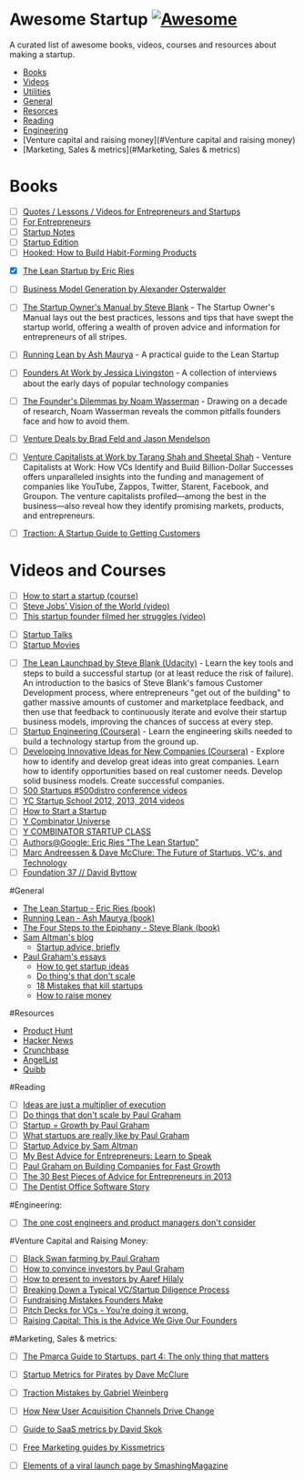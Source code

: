 # Awesome Startup [![Awesome](https://cdn.rawgit.com/sindresorhus/awesome/d7305f38d29fed78fa85652e3a63e154dd8e8829/media/badge.svg)](https://github.com/sindresorhus/awesome)

A curated list of awesome books, videos, courses and resources about making a startup. 

- [Books](#books)
- [Videos](videos-and-courses)
- [Utilities](#utilities)
- [General](#general)
- [Resorces](#resources)
- [Reading](#reading)
- [Engineering](#Engineering)
- [Venture capital and raising money](#Venture capital and raising money)
- [Marketing, Sales & metrics](#Marketing, Sales & metrics)


# Books
* [ ] [Quotes / Lessons / Videos for Entrepreneurs and Startups](http://www.blockshelf.com/)
* [ ] [For Entrepreneurs](http://powerbooks.strikingly.com/)
* [ ] [Startup Notes](http://startupnotes.org/#page/1)
* [ ] [Startup Edition](http://startupedition.com/)
* [ ] [Hooked: How to Build Habit-Forming Products](http://amzn.com/1591847788)
- [x] [The Lean Startup by Eric Ries](http://www.amazon.com/Lean-Startup-Innovation-Successful-ebook/dp/B004J4XGN6/)
- [ ] [Business Model Generation by Alexander Osterwalder](http://www.amazon.com/Business-Model-Generation-Visionaries-ebook/dp/B00BD6RFFS/)
- [ ] [The Startup Owner's Manual by Steve Blank](http://www.amazon.com/Startup-Owners-Manual-Step--ebook/dp/B009UMTMKS/) - The Startup Owner's Manual lays out the best practices, lessons and tips that have swept the startup world, offering a wealth of proven advice and information for entrepreneurs of all stripes.
- [ ] [Running Lean by Ash Maurya](http://www.amazon.com/Running-Lean-Iterate-Series-ebook/dp/B006UKFFE0/) - A practical guide to the Lean Startup
- [ ] [Founders At Work by Jessica Livingston](http://www.amazon.com/Founders-Work-Stories-Startups-ebook/dp/B009IXMK4O/) - A collection of interviews about the early days of popular technology companies
- [ ] [The Founder's Dilemmas by Noam Wasserman](http://www.amazon.com/The-Founders-Dilemmas-Entrepreneurship-ebook/dp/B007AIXKUM/) - Drawing on a decade of research, Noam Wasserman reveals the common pitfalls founders face and how to avoid them.
- [ ] [Venture Deals by Brad Feld and Jason Mendelson](http://www.amazon.com/Venture-Deals-Smarter-Capitalist-ebook/dp/B00AO2PWOI/)
- [ ] [Venture Capitalists at Work by Tarang Shah and Sheetal Shah](http://www.amazon.com/Venture-Capitalists-Work-Billion-Dollar-ebook/dp/B006C9EM1Q/) - Venture Capitalists at Work: How VCs Identify and Build Billion-Dollar Successes offers unparalleled insights into the funding and management of companies like YouTube, Zappos, Twitter, Starent, Facebook, and Groupon. The venture capitalists profiled—among the best in the business—also reveal how they identify promising markets, products, and entrepreneurs. 
- [ ] [Traction: A Startup Guide to Getting Customers](http://www.amazon.com/Traction-Startup-Guide-Getting-Customers-ebook/dp/B00N06Y2DW/)


# Videos and Courses

- [ ] [How to start a startup (course)](https://startupclass.co/course/how-to-start-a-startup)
- [ ] [Steve Jobs' Vision of the World (video)](https://www.youtube.com/watch?feature=player_embedded&v=UvEiSa6_EPA)
- [ ] [This startup founder filmed her struggles (video)](https://giveit100.com/@100/9b924t)
* [ ] [Startup Talks](http://startuptalks.tv/)
* [ ] [Startup Movies](http://startupmovies.be-genius.com/)
- [ ] [The Lean Launchpad by Steve Blank (Udacity)](https://www.udacity.com/course/ep245) - Learn the key tools and steps to build a successful startup (or at least reduce the risk of failure). An introduction to the basics of Steve Blank's famous Customer Development process, where entrepreneurs "get out of the building" to gather massive amounts of customer and marketplace feedback, and then use that feedback to continuously iterate and evolve their startup business models, improving the chances of success at every step.
- [ ] [Startup Engineering (Coursera)](https://www.coursera.org/course/startup) - Learn the engineering skills needed to build a technology startup from the ground up.
- [ ] [Developing Innovative Ideas for New Companies (Coursera)](https://www.coursera.org/course/innovativeideas) - Explore how to identify and develop great ideas into great companies. Learn how to identify opportunities based on real customer needs. Develop solid business models. Create successful companies.
- [ ] [500 Startups #500distro conference videos](https://www.youtube.com/playlist?list=PLOStnEM8wBOZMOr_jwoK4-EtPuX5fJrzK)
- [ ] [YC Startup School 2012, 2013, 2014 videos](https://www.youtube.com/channel/UCcefcZRL2oaA_uBNeo5UOWg/playlists)
- [ ] [How to Start a Startup](http://startupclass.samaltman.com/)
- [ ] [Y Combinator Universe](http://ycuniverse.com/)
- [ ] [Y COMBINATOR STARTUP CLASS](https://courses.platzi.com/classes/startup-class/)
- [ ] [Authors@Google: Eric Ries "The Lean Startup"](https://www.youtube.com/watch?v=fEvKo90qBns)
- [ ] [Marc Andreessen & Dave McClure: The Future of Startups, VC's, and Technology](https://www.youtube.com/watch?v=pLNQZegq7KA&app=desktop)
- [ ] [Foundation 37 // David Byttow](https://www.youtube.com/watch?feature=player_embedded&v=7PmBk7hgUqg)

#General
- [The Lean Startup - Eric Ries (book)](http://www.amazon.com/The-Lean-Startup-Entrepreneurs-Continuous/dp/0307887898)
- [Running Lean - Ash Maurya (book)](http://www.amazon.com/Running-Lean-Iterate-Works-Series/dp/1449305172)
- [The Four Steps to the Epiphany - Steve Blank (book)](http://www.amazon.com/Four-Steps-Epiphany-Steve-Blank/dp/0989200507)
- [Sam Altman's blog](http://blog.samaltman.com/)
  - [Startup advice, briefly](http://blog.samaltman.com/startup-advice-briefly)
- [Paul Graham's essays](http://www.paulgraham.com/articles.html)
  - [How to get startup ideas](http://www.paulgraham.com/startupideas.html)
  - [Do thing's that don't scale](http://paulgraham.com/ds.html)
  - [18 Mistakes that kill startups](http://www.paulgraham.com/startupmistakes.html)
  - [How to raise money](http://www.paulgraham.com/fr.html)

#Resources
- [Product Hunt](http://www.producthunt.com/)
- [Hacker News](https://news.ycombinator.com/)
- [Crunchbase](http://www.crunchbase.com/)
- [AngelList](https://angel.co/)
- [Quibb](http://quibb.com/)

#Reading
- [ ] [Ideas are just a multiplier of execution](http://sivers.org/multiply)
- [ ] [Do things that don't scale by Paul Graham](http://paulgraham.com/ds.html)
- [ ] [Startup = Growth by Paul Graham](http://paulgraham.com/growth.html)
- [ ] [What startups are really like by Paul Graham](http://www.paulgraham.com/really.html)
- [ ] [Startup Advice by Sam Altman](http://blog.samaltman.com/startup-advice)
- [ ] [My Best Advice for Entrepreneurs: Learn to Speak](http://www.linkedin.com/today/post/article/20130819204919-62614725-my-best-advice-for-entrepreneurs)
- [ ] [Paul Graham on Building Companies for Fast Growth ](http://www.inc.com/magazine/201309/issie-lapowsky/how-paul-graham-became-successful.html)
- [ ] [The 30 Best Pieces of Advice for Entrepreneurs in 2013](http://firstround.com/article/30-Best-Pieces)
- [ ] [The Dentist Office Software Story](http://avc.com/2014/07/the-dentist-office-software-story/)

#Engineering:

- [ ] [The one cost engineers and product managers don't consider](http://firstround.com/article/The-one-cost-engineers-and-product-managers-dont-consider)

#Venture Capital and Raising Money:

- [ ] [Black Swan farming by Paul Graham](http://paulgraham.com/swan.html)
- [ ] [How to convince investors by Paul Graham](http://paulgraham.com/convince.html)
- [ ] [How to present to investors by Aaref Hilaly](http://www.sequoiacap.com/grove/posts/bzxr-how-to-present-to-investors)
- [ ] [Breaking Down a Typical VC/Startup Diligence Process](http://tomtunguz.com/breaking-down-a-typical-vcstartup-diligence-process/)
- [ ] [Fundraising Mistakes Founders Make](http://blog.samaltman.com/fundraising-mistakes-founder-make)
- [ ] [Pitch Decks for VCs - You’re doing it wrong.](https://medium.com/boost-vc/5-rules-for-the-pitch-deck-d7c7bbc3185d)
- [ ] [Raising Capital: This is the Advice We Give Our Founders](http://a16z.com/2014/09/26/valuation-this-is-the-advice-we-give-our-founders/)

#Marketing, Sales & metrics:

- [ ] [The Pmarca Guide to Startups, part 4: The only thing that matters](http://web.archive.org/web/20070701074943/http://blog.pmarca.com/2007/06/the-pmarca-gu-2.html)
- [ ] [Startup Metrics for Pirates by Dave McClure](http://www.slideshare.net/dmc500hats/startup-metrics-for-pirates-long-version)
- [ ] [Traction Mistakes by Gabriel Weinberg](http://www.gabrielweinberg.com/blog/2012/07/traction-mistakes.html)
- [ ] [How New User Acquisition Channels Drive Change](http://brianbalfour.com/post/58798523560/new-user-acquisition-channels)
- [ ] [Guide to SaaS metrics by David Skok](http://www.forentrepreneurs.com/saas-metrics/)
- [ ] [Free Marketing guides by Kissmetrics](http://blog.kissmetrics.com/marketing-guides/)
- [ ] [Elements of a viral launch page by SmashingMagazine](http://www.smashingmagazine.com/2011/09/01/elements-of-a-viral-launch-page/)








